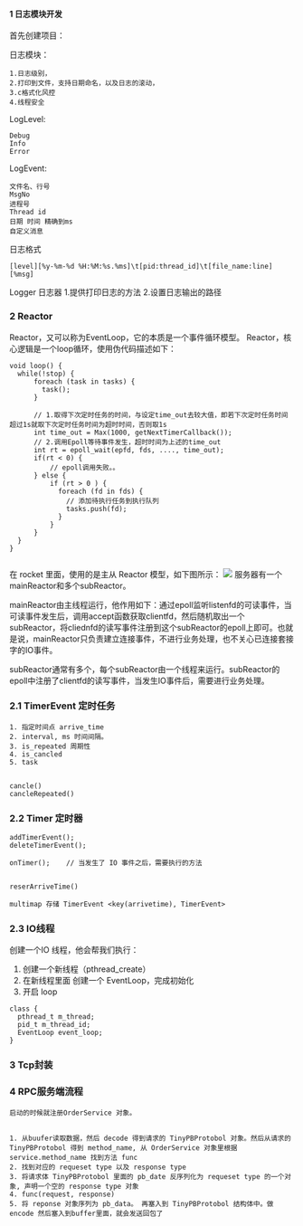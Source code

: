 #### 1 日志模块开发
首先创建项目：

日志模块：
```
1.日志级别，
2.打印到文件，支持日期命名，以及日志的滚动，
3.c格式化风控
4.线程安全
```

LogLevel:
```
Debug
Info
Error
```

LogEvent:
```
文件名、行号
MsgNo
进程号
Thread id
日期 时间 精确到ms
自定义消息
```

日志格式
```
[level][%y-%m-%d %H:%M:%s.%ms]\t[pid:thread_id]\t[file_name:line][%msg]
```

Logger 日志器
1.提供打印日志的方法
2.设置日志输出的路径

### 2 Reactor

Reactor，又可以称为EventLoop，它的本质是一个事件循环模型。
Reactor，核心逻辑是一个loop循环，使用伪代码描述如下：
```c++{.line-numbers}
void loop() {
  while(!stop) {
      foreach (task in tasks) {
        task();
      }

      // 1.取得下次定时任务的时间，与设定time_out去较大值，即若下次定时任务时间超过1s就取下次定时任务时间为超时时间，否则取1s
      int time_out = Max(1000, getNextTimerCallback());
      // 2.调用Epoll等待事件发生，超时时间为上述的time_out
      int rt = epoll_wait(epfd, fds, ...., time_out); 
      if(rt < 0) {
          // epoll调用失败。。
      } else {
          if (rt > 0 ) {
            foreach (fd in fds) {
              // 添加待执行任务到执行队列
              tasks.push(fd);
            }
          }
      }      
  }
}


```

在 rocket 里面，使用的是主从 Reactor 模型，如下图所示：
![](./imgs/main-sub-reactor.drawio.png)
服务器有一个mainReactor和多个subReactor。

mainReactor由主线程运行，他作用如下：通过epoll监听listenfd的可读事件，当可读事件发生后，调用accept函数获取clientfd，然后随机取出一个subReactor，将cliednfd的读写事件注册到这个subReactor的epoll上即可。也就是说，mainReactor只负责建立连接事件，不进行业务处理，也不关心已连接套接字的IO事件。

subReactor通常有多个，每个subReactor由一个线程来运行。subReactor的epoll中注册了clientfd的读写事件，当发生IO事件后，需要进行业务处理。

### 2.1 TimerEvent 定时任务
```
1. 指定时间点 arrive_time
2. interval, ms 时间间隔。
3. is_repeated 周期性
4. is_cancled 
5. task 


cancle()
cancleRepeated()
```
### 2.2 Timer 定时器
```
addTimerEvent();
deleteTimerEvent();

onTimer();    // 当发生了 IO 事件之后，需要执行的方法


reserArriveTime()

multimap 存储 TimerEvent <key(arrivetime), TimerEvent>
```

### 2.3 IO线程
创建一个IO 线程，他会帮我们执行：

1. 创建一个新线程（pthread_create）
2. 在新线程里面 创建一个 EventLoop，完成初始化
3. 开启 loop

```c++{.line-numbers}
class {
  pthread_t m_thread;
  pid_t m_thread_id;
  EventLoop event_loop;
}
```


### 3 Tcp封装


### 4 RPC服务端流程
```
启动的时候就注册OrderService 对象。


1. 从buufer读取数据，然后 decode 得到请求的 TinyPBProtobol 对象。然后从请求的 TinyPBProtobol 得到 method_name, 从 OrderService 对象里根据 service.method_name 找到方法 func
2. 找到对应的 requeset type 以及 response type
3. 将请求体 TinyPBProtobol 里面的 pb_date 反序列化为 requeset type 的一个对象, 声明一个空的 response type 对象
4. func(request, response)
5. 将 reponse 对象序列为 pb_data。 再塞入到 TinyPBProtobol 结构体中。做 encode 然后塞入到buffer里面，就会发送回包了
```
